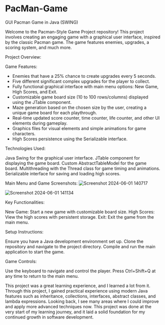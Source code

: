 # PacMan-Game
GUI Pacman Game in Java (SWING)

Welcome to the Pacman-Style Game Project repository! This project involves creating an engaging game with a graphical user interface, inspired by the classic Pacman game. The game features enemies, upgrades, a scoring system, and much more.

Project Overview:

Game Features:
* Enemies that have a 25% chance to create upgrades every 5 seconds.
* Five different significant complex upgrades for the player to collect.
* Fully functional graphical interface with main menu options: New Game, High Scores, and Exit.
* Customizable game board size (10 to 100 rows/columns) displayed using the JTable component.
* Maze generation based on the chosen size by the user, creating a unique game board for each playthrough.
* Real-time updated score counter, time counter, life counter, and other UI elements during gameplay.
* Graphics files for visual elements and simple animations for game characters.
* High Scores persistence using the Serializable interface.

Technologies Used:

Java Swing for the graphical user interface.
JTable component for displaying the game board.
Custom AbstractTableModel for the game board.
Multithreading with the Thread class for game timing and animations.
Serializable interface for saving and loading high scores.

Main Menu and Game Screenshots:
![Screenshot 2024-06-01 140717](https://github.com/marichkaq/PacMan-Game/assets/136113477/aa17cad2-fef6-4939-a062-7fb559fdb73d)

![Screenshot 2024-06-01 141134](https://github.com/marichkaq/PacMan-Game/assets/136113477/1ffe222f-256d-46b3-9022-eff6b287e977)

Key Functionalities:

New Game: Start a new game with customizable board size.
High Scores: View the high scores with persistent storage.
Exit: Exit the game from the main menu.

Setup Instructions:

Ensure you have a Java development environment set up.
Clone the repository and navigate to the project directory.
Compile and run the main application to start the game.

Game Controls:

Use the keyboard to navigate and control the player.
Press Ctrl+Shift+Q at any time to return to the main menu.

This project was a great learning experience, and I learned a lot from it. Through this project, I gained practical experience using  modern Java features such as inheritance, collections, interfaces, abstract classes, and lambda expressions.
Looking back, I see many areas where I could improve and apply more advanced techniques now. This project was done at the very start of my learning journey, and it laid a solid foundation for my continued growth in software development.

